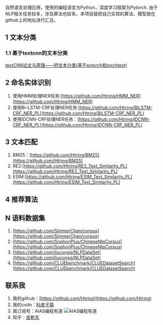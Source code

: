 自然语言处理应用，使用的编程语言为Python，深度学习框架为Pytorch. 由于NLP相关任务较多，涉及算法也较多。本项目就把自己实现的算法、模型放在github上的地址进行汇总。

## 1 文本分类

### 1.1 基于textcnn的文本分类

[textCNN论文与原理——短文本分类(基于pytorch和torchtext)](https://mp.weixin.qq.com/s/L9sJJfP2j_PkzHI_4B9JJQ)



## 2 命名实体识别
1. 使用HMM处理NER任务:[https://github.com/Htring/HMM_NER](https://github.com/Htring/HMM_NER)
2. 使用Bi-LSTM-CRF处理NER任务:[https://github.com/Htring/BiLSTM-CRF_NER_PL](https://github.com/Htring/BiLSTM-CRF_NER_PL)
3. 使用IDCNN-CRF处理NER任务：[https://github.com/Htring/IDCNN-CRF_NER_PL](https://github.com/Htring/IDCNN-CRF_NER_PL)

## 3 文本匹配

1. BM25：[https://github.com/Htring/BM25](https://github.com/Htring/BM25)
2. RE2:[https://github.com/Htring/RE2_Text_Similarity_PL](https://github.com/Htring/RE2_Text_Similarity_PL)
3. ESIM:[https://github.com/Htring/ESIM_Text_Similarity_PL](https://github.com/Htring/ESIM_Text_Similarity_PL)

## 4 推荐算法



## N 语料数据集
1. [https://github.com/SimmerChan/corpus](https://github.com/SimmerChan/corpus)
2. [https://github.com/SophonPlus/ChineseNlpCorpus](https://github.com/SophonPlus/ChineseNlpCorpus)
3. [https://github.com/liucongg/NLPDataSet](https://github.com/liucongg/NLPDataSet)
4. [https://github.com/CLUEbenchmark/CLUEDatasetSearch](https://github.com/CLUEbenchmark/CLUEDatasetSearch)


## 联系我

1. 我的github：[https://github.com/Htring](https://github.com/Htring)
2. 我的csdn：[科皮子菊](https://piqiandong.blog.csdn.net/)
3. 我订阅号：AIAS编程有道
   ![AIAS编程有道](https://s2.loli.net/2022/05/05/DS37LjhBQz2xyUJ.png)
4. 知乎：[皮乾东](https://www.zhihu.com/people/piqiandong)

